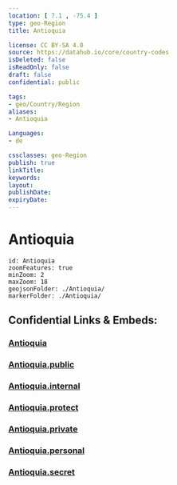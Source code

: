 ```yaml
---
location: [ 7.1 , -75.4 ] 
type: geo-Region
title: Antioquia

license: CC BY-SA 4.0
source: https://datahub.io/core/country-codes
isDeleted: false
isReadOnly: false
draft: false
confidential: public

tags:
- geo/Country/Region
aliases:
- Antioquia

Languages:
- de

cssclasses: geo-Region
publish: true
linkTitle: 
keywords: 
layout: 
publishDate: 
expiryDate: 
---
```


# Antioquia

```leaflet
id: Antioquia
zoomFeatures: true 
minZoom: 2 
maxZoom: 18
geojsonFolder: ./Antioquia/
markerFolder: ./Antioquia/
```


## Confidential Links & Embeds: 

### [Antioquia](/_Standards/Earth/Continent/America~South/Colombia/departments~Colombia/Antioquia.md) 

### [Antioquia.public](/_public/Earth/Continent/America~South/Colombia/departments~Colombia/Antioquia.public.md) 

### [Antioquia.internal](/_internal/Earth/Continent/America~South/Colombia/departments~Colombia/Antioquia.internal.md) 

### [Antioquia.protect](/_protect/Earth/Continent/America~South/Colombia/departments~Colombia/Antioquia.protect.md) 

### [Antioquia.private](/_private/Earth/Continent/America~South/Colombia/departments~Colombia/Antioquia.private.md) 

### [Antioquia.personal](/_personal/Earth/Continent/America~South/Colombia/departments~Colombia/Antioquia.personal.md) 

### [Antioquia.secret](/_secret/Earth/Continent/America~South/Colombia/departments~Colombia/Antioquia.secret.md)

